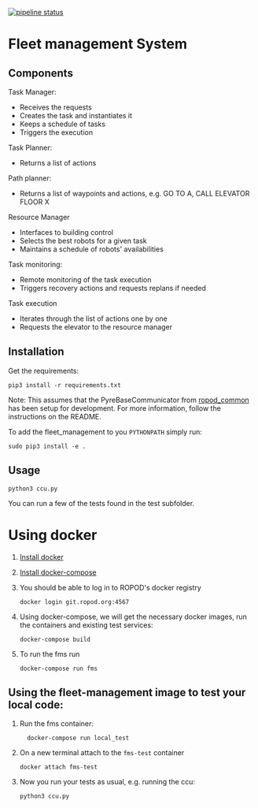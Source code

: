[![pipeline status](https://git.ropod.org/ropod/ccu/fleet-management/badges/master/pipeline.svg)](https://git.ropod.org/ropod/ccu/fleet-management/commits/master)

# Fleet management System

## Components

Task Manager:
- Receives the requests
- Creates the task and instantiates it
- Keeps a schedule of tasks
- Triggers the execution

Task Planner:
- Returns a list of actions

Path planner:
- Returns a list of waypoints and actions, e.g. GO TO A, CALL ELEVATOR FLOOR X

Resource Manager
- Interfaces to building control
- Selects the best robots for a given task
- Maintains a schedule of robots' availabilities

Task monitoring:
- Remote monitoring of the task execution
- Triggers recovery actions and requests replans if needed

Task execution
- Iterates through the list of actions one by one
- Requests the elevator to the resource manager


## Installation

Get the requirements:

```
pip3 install -r requirements.txt
```

Note: This assumes that the PyreBaseCommunicator from [ropod_common](https://git.ropod.org/ropod/ropod_common) has been setup for development. For more information, follow the instructions on the README.

To add the fleet_management to you `PYTHONPATH` simply run:


```
sudo pip3 install -e .
```


## Usage

```
python3 ccu.py
```

You can run a few of the tests found in the test subfolder.


# Using docker

1. [Install docker](https://docs.docker.com/install/linux/docker-ce/ubuntu/)
2. [Install docker-compose](https://docs.docker.com/compose/install/)
3. You should be able to log in to ROPOD's docker registry

    ```
    docker login git.ropod.org:4567
    ```

3. Using docker-compose, we will get the necessary docker images, run the containers and existing test services:

    ```
    docker-compose build
    ```
    
4. To run the fms run

    ```
    docker-compose run fms
    ```

## Using the fleet-management image to test your local code:
1. Run the fms container:

    ```
      docker-compose run local_test
    ```

2. On a new terminal attach to the `fms-test` container

    ```
    docker attach fms-test
    ```

3. Now you run your tests as usual, e.g. running the ccu:

    ```
    python3 ccu.py
    ```
